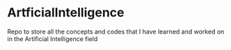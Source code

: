 # ArtficialIntelligence
Repo to store all the concepts and codes that I have learned and worked on in the Artificial Intelligence field
